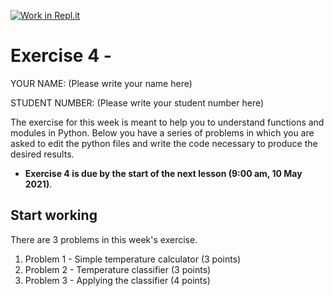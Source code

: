 [![Work in Repl.it](https://classroom.github.com/assets/work-in-replit-14baed9a392b3a25080506f3b7b6d57f295ec2978f6f33ec97e36a161684cbe9.svg)](https://classroom.github.com/online_ide?assignment_repo_id=4667283&assignment_repo_type=AssignmentRepo)
# Exercise 4 - 

YOUR NAME: (Please write your name here)

STUDENT NUMBER: (Please write your student number here)

The exercise for this week is meant to help you to understand functions and modules in Python.
Below you have a series of problems in which you are asked to edit the python files and write the code necessary to produce the desired results.

- **Exercise 4 is due by the start of the next lesson (9:00 am, 10 May 2021)**.

## Start working

There are 3 problems in this week's exercise. 

1. Problem 1 - Simple temperature calculator (3 points)
2. Problem 2 - Temperature classifier (3 points)
3. Problem 3 - Applying the classifier (4 points)

